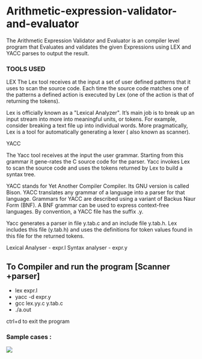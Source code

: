 # Arithmetic-expression-validator-and-evaluator
The Arithmetic Expression Validator and Evaluator is an compiler level program that Evaluates and validates the given Expressions using LEX and YACC parses to output the result.

### TOOLS USED
LEX The Lex tool receives at the input a set of user defined patterns that it uses to scan the source code. Each time the source code matches one of the patterns a defined action is executed by Lex (one of the action is that of returning the tokens).

Lex is officially known as a "Lexical Analyzer". It’s main job is to break up an input stream into more into meaningful units, or tokens. For example, consider breaking a text file up into individual words. More pragmatically, Lex is a tool for automatically generating a lexer ( also known as scanner).

YACC

The Yacc tool receives at the input the user grammar. Starting from this grammar it gene-rates the C source code for the parser. Yacc invokes Lex to scan the source code and uses the tokens returned by Lex to build a syntax tree.

YACC stands for Yet Another Compiler Compiler. Its GNU version is called Bison. YACC translates any grammar of a language into a parser for that language. Grammars for YACC are described using a variant of Backus Naur Form (BNF). A BNF grammar can be used to express context-free languages. By convention, a YACC file has the suffix .y.

Yacc generates a parser in file y.tab.c and an include file y.tab.h. Lex includes this file (y.tab.h) and uses the definitions for token values found in this file for the returned tokens.

Lexical Analyser - expr.l
Syntax analyser - expr.y

## To Compiler and run the program [Scanner +parser] 

* lex expr.l
* yacc -d expr.y
* gcc lex.yy.c y.tab.c
* ./a.out 

ctrl+d to exit the program

### Sample cases :

![](https://github.com/Kireeti2001/Arithmetic-expression-validator-and-evaluator/blob/main/outputsamples.png)
